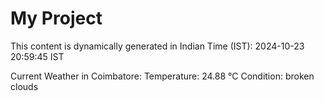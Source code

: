 # My Project

This content is dynamically generated in Indian Time (IST): 2024-10-23 20:59:45 IST


Current Weather in Coimbatore:
Temperature: 24.88 °C
Condition: broken clouds
